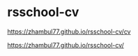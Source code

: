 # rsschool-cv

https://zhambul77.github.io/rsschool-cv/cv

https://zhambul77.github.io/rsschool-cv/
